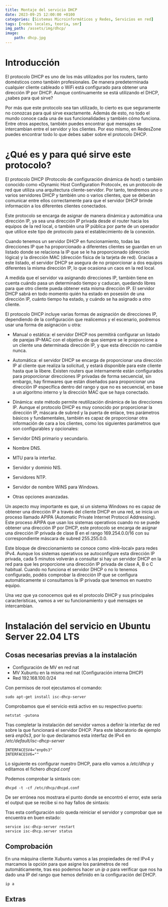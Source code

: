 ```yaml
---
title: Montaje del servicio DHCP
date: 2023-09-25 12:00:00 +0100
categories: [Sistemas Microinformáticos y Redes, Servicios en red]
tags: [redes locales, teoría, smr]
img_path: /assets/img/dhcp/
image: 
    path: dhcp.jpg
---
```


# Introducción
El protocolo DHCP es uno de los más utilizados por los routers, tanto domésticos como también profesionales. De manera predeterminada cualquier cliente cableado o WiFi está configurado para obtener una dirección IP por DHCP. Aunque continuamente se está utilizando el DHCP, ¿sabes para qué sirve?

Por más que este protocolo sea tan utilizado, lo cierto es que seguramente no conozcas para qué sirve exactamente. Además de esto, no todo el mundo conoce cada una de sus funcionalidades y también cómo funciona. Entre otros aspectos, también puedes encontrar qué mensajes se intercambian entre el servidor y los clientes. Por eso mismo, en RedesZone puedes encontrar todo lo que debes saber sobre el protocolo DHCP.

# ¿Qué es y para qué sirve este protocolo?
El protocolo DHCP (Protocolo de configuración dinámica de host) o también conocido como «Dynamic Host Configuration Protocol«, es un protocolo de red que utiliza una arquitectura cliente-servidor. Por tanto, tendremos uno o varios servidores DHCP y también uno o varios clientes, que se deberán comunicar entre ellos correctamente para que el servidor DHCP brinde información a los diferentes clientes conectados.

Este protocolo se encarga de asignar de manera dinámica y automática una dirección IP, ya sea una dirección IP privada desde el router hacia los equipos de la red local, o también una IP pública por parte de un operador que utilice este tipo de protocolo para el establecimiento de la conexión.

Cuando tenemos un servidor DHCP en funcionamiento, todas las direcciones IP que ha proporcionado a diferentes clientes se guardan en un listado donde se relaciona la IP que se le ha proporcionado (dirección lógica) y la dirección MAC (dirección física de la tarjeta de red). Gracias a este listado, el servidor DHCP se asegura de no proporcionar a dos equipos diferentes la misma dirección IP, lo que ocasiona un caos en la red local.

A medida que el servidor va asignando direcciones IP, también tiene en cuenta cuándo pasa un determinado tiempo y caducan, quedando libres para que otro cliente pueda obtener esta misma dirección IP. El servidor DHCP sabrá en todo momento quién ha estado en posesión de una dirección IP, cuánto tiempo ha estado, y cuándo se ha asignado a otro cliente.

El protocolo DHCP incluye varias formas de asignación de direcciones IP, dependiendo de la configuración que realicemos y el escenario, podremos usar una forma de asignación u otra:

- Manual o estática: el servidor DHCP nos permitirá configurar un listado de parejas IP-MAC con el objetivo de que siempre se le proporcione a un cliente una determinada dirección IP, y que esta dirección no cambie nunca.
- Automática: el servidor DHCP se encarga de proporcionar una dirección IP al cliente que realiza la solicitud, y estará disponible para este cliente hasta que la libere. Existen routers que internamente están configurados para proporcionar direcciones IP privadas de forma secuencial, sin embargo, hay firmwares que están diseñados para proporcionar una dirección IP específica dentro del rango y que no es secuencial, en base a un algoritmo interno y la dirección MAC que se haya conectado.
- Dinámica: este método permite reutilización dinámica de las direcciones IP.
Aunque el protocolo DHCP es muy conocido por proporcionar la dirección IP, máscara de subred y la puerta de enlace, tres parámetros básicos y fundamentales, también es capaz de proporcionar otra información de cara a los clientes, como los siguientes parámetros que son configurables y opcionales:

- Servidor DNS primario y secundario.
- Nombre DNS.
- MTU para la interfaz.
- Servidor y dominio NIS.
- Servidores NTP.
- Servidor de nombre WINS para Windows.
- Otras opciones avanzadas.

Un aspecto muy importante es que, si un sistema Windows no es capaz de obtener una dirección IP a través del cliente DHCP en una red, se inicia un proceso llamado APIPA (Automatic Private Internet Protocol Addressing). Este proceso APIPA que usan los sistemas operativos cuando no se puede obtener una dirección IP por DHCP, este protocolo se encarga de asignar una dirección IP privada de clase B en el rango 169.254.0.0/16 con su correspondiente máscara de subred 255.255.0.0.

Este bloque de direccionamiento se conoce como «link–local» para redes IPv4. Aunque los sistemas operativos se autoconfigure esta dirección IP privada, cada 5 minutos volverán a consultar si hay un servidor DHCP en la red para que les proporcione una dirección IP privada de clase A, B o C habitual. Cuando no funciona el servidor DHCP o no lo tenemos configurado, podéis comprobar la dirección IP que se configura automáticamente si consultamos la IP privada que tenemos en nuestro equipo.

Una vez que ya conocemos qué es el protocolo DHCP y sus principales características, vamos a ver su funcionamiento y qué mensajes se intercambian.

# Instalación del servicio en Ubuntu Server 22.04 LTS

## Cosas necesarias previas a la instalación
- Configuración de MV en red nat
- MV Xubuntu en la misma red nat (Configuración interna DHCP)
- Red 192.168.100.0/24

Con permisos de root ejecutamos el comando:

```console
sudo apt-get install isc-dhcp-server
```

Comprobamos que el servicio está activo en su respectivo puerto:

```console
netstat -putona
```

Tras completar la instalación del servidor vamos a definir la interfaz de red sobre la que funcionará el servidor DHCP. Para este laboratorio de ejemplo será *enp0s3*, por lo que declaramos esta interfaz de IPv4 en */etc/default/isc-dhcp-server*

```console
INTERFACESV4="enp0s3"
INTERFACESV6=""
```

Lo siguiente es configurar nuestro DHCP, para ello vamos a */etc/dhcp* y editamos el fichero *dhcpd.conf*

Podemos comprobar la sintaxis con:

```console
dhcpd -t -cf /etc/dhcp/dhcpd.conf
```
De ser errónea nos mostrara el punto donde se encontró el error, este sería el output que se recibe si no hay fallos de sintaxis:

Tras esta configuración solo queda reiniciar el servidor y comprobar que se encuentra en buen estado:

```console
service isc-dhcp-server restart
service isc-dhcp.server status
```

## Comprobación
En una máquina cliente Xubuntu vamos a las propiedades de red IPv4 y marcamos la opción para que asigne los parámetros de red automáticamente, tras eso podemos hacer un *ip a* para verificar que nos ha dado una IP del rango que hemos definido en la configuración del DHCP.

```console
ip a
```

## Extras